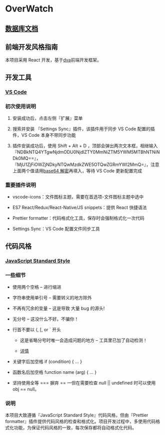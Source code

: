 # OverWatch

## [数据库文档](/doc/数据库文档.md)

## 前端开发风格指南

本项目采用 React 开发，基于[dva](https://github.com/dvajs/dva)前端开发框架。

## 开发工具

### [VS Code](https://code.visualstudio.com/)

### 初次使用说明

1. 安装成功后，点击左侧『扩展』菜单

2. 搜索并安装 『Settings Sync』插件，该插件用于同步 VS Code 配置的插件，VS Code 本身不带同步功能

3. 插件安装成功后，使用 Shift + Alt + D ，顶部会弹出两次文本框，相继输入『NDBkNTQ4YTgwNjdmODU0NjdlZTY0MmNiZTM5YWM5MTBhNTNiNDk0MQ==』，『MjU1ZjFiOWZjNDkyNTQwMzdkZWE5OTQwZGRmYWI2MmQ=』，注意上面两个值请用[base64 解密](http://tool.oschina.net/encrypt?type=3)再填入，等待 VS Code 更新配置完成

### 重要插件说明

* vscode-icons：文件图标主题，需要在首选项-文件图标主题中选中

* ES7 React/Redux/React-Native/JS snippets：提供 React 快捷语法

* Prettier formatter：代码格式化工具，保存时会强制格式化一次代码

* Settings Sync：VS Code 配置文件同步工具

## 代码风格

### [JavaScript Standard Style](https://standardjs.com/readme-zhcn.html)

### 一些细节

* 使用两个空格 – 进行缩进

* 字符串使用单引号 – 需要转义的地方除外

* 不再有冗余的变量 – 这是导致 大量 bug 的源头!

* 无分号 – 这没什么不好。不骗你！

* 行首不要以 (, [, or ` 开头

  * 这是省略分号时唯一会造成问题的地方 – 工具里已加了自动检测！

  * [详情](https://standardjs.com/rules-zhcn.html#semicolons)

* 关键字后加空格 if (condition) { ... }

* 函数名后加空格 function name (arg) { ... }

* 坚持使用全等 === 摒弃 == 一但在需要检查 null || undefined 时可以使用 obj == null。

### 说明

本项目大致遵循『JavaScript Standard Style』代码风格，但由『Prettier formatter』插件提供代码风格的检查和格式化。项目开发过程中，多使用代码格式化功能，为保证代码风格的一致，每次保存都将自动格式化代码。
